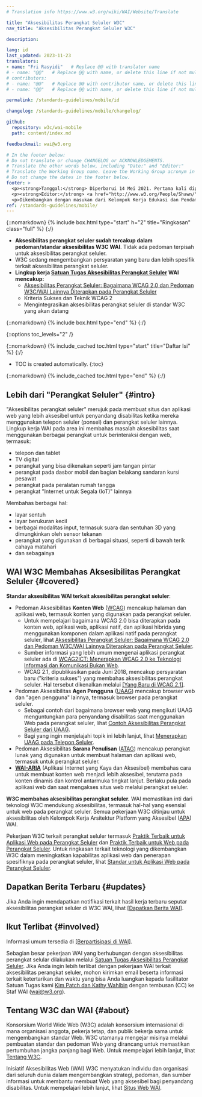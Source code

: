 ```yaml
---
# Translation info https://www.w3.org/wiki/WAI/Website/Translate

title: "Aksesibilitas Perangkat Seluler W3C"
nav_title: "Aksesibilitas Perangkat Seluler W3C"

description: 

lang: id
last_updated: 2023-11-23
translators: 
- name: "Fri Rasyidi"   # Replace @@ with translator name
# - name: "@@"   # Replace @@ with name, or delete this line if not multiple translators
# contributors:
# - name: "@@"   # Replace @@ with contributor name, or delete this line if none
# - name: "@@"   # Replace @@ with name, or delete this line if not multiple contributors

permalink: /standards-guidelines/mobile/id

changelog: /standards-guidelines/mobile/changelog/

github:
  repository: w3c/wai-mobile
  path: content/index.md

feedbackmail: wai@w3.org

# In the footer below:
# Do not translate or change CHANGELOG or ACKNOWLEDGEMENTS.
# Translate the other words below, including "Date:" and "Editor:"
# Translate the Working Group name. Leave the Working Group acronym in English.
# Do not change the dates in the footer below.
footer: >
  <p><strong>Tanggal:</strong> Diperbarui 14 Mei 2021. Pertama kali dipublikasikan Januari 2008. CHANGELOG.</p>
  <p><strong>Editor:</strong> <a href="http://www.w3.org/People/Shawn/">Shawn Lawton Henry</a>. Kontributor: <a href="http://www.w3.org/People/Brewer/">Judy Brewer</a>.</p>
  <p>Dikembangkan dengan masukan dari Kelompok Kerja Edukasi dan Pendampingan (<a href="http://www.w3.org/WAI/EO/">EOWG</a>).</p>
ref: /standards-guidelines/mobile/
---
```


{::nomarkdown}
{% include box.html type="start" h="2" title="Ringkasan" class="full" %}
{:/}

-   **Aksesibilitas perangkat seluler sudah tercakup dalam pedoman/standar aksesibilitas W3C WAI**. Tidak ada pedoman terpisah untuk aksesibilitas perangkat seluler.
-   W3C sedang mengembangkan persyaratan yang baru dan lebih spesifik terkait aksesibilitas perangkat seluler.
-   **Lingkup kerja [Satuan Tugas Aksesibilitas Perangkat Seluler](https://www.w3.org/WAI/GL/mobile-a11y-tf/) WAI mencakup:**
    -   [Aksesibilitas Perangkat Seluler: Bagaimana WCAG 2.0 dan Pedoman W3C/WAI Lainnya Diterapkan pada Perangkat Seluler](http://www.w3.org/TR/mobile-accessibility-mapping/)
    -   Kriteria Sukses dan Teknik WCAG 2
    -   Mengintegrasikan aksesibilitas perangkat seluler di standar W3C yang akan datang

{::nomarkdown}
{% include box.html type="end" %}
{:/}


{::options toc_levels="2" /}

{::nomarkdown}
{% include_cached toc.html type="start" title="Daftar Isi" %}
{:/}

-   TOC is created automatically.
{:toc}

{::nomarkdown}
{% include_cached toc.html type="end" %}
{:/}

## Lebih dari "Perangkat Seluler" {#intro}

"Aksesibilitas perangkat seluler" merujuk pada membuat situs dan aplikasi web yang lebih aksesibel untuk penyandang disabilitas ketika mereka menggunakan telepon seluler (ponsel) dan perangkat seluler lainnya. Lingkup kerja WAI pada area ini membahas masalah aksesibilitas saat menggunakan berbagai perangkat untuk berinteraksi dengan web, termasuk:

-   telepon dan tablet
-   TV digital
-   perangkat yang bisa dikenakan seperti jam tangan pintar
-   perangkat pada dasbor mobil dan bagian belakang sandaran kursi pesawat
-   perangkat pada peralatan rumah tangga
-   perangkat "Internet untuk Segala (IoT)" lainnya

Membahas berbagai hal:

-   layar sentuh
-   layar berukuran kecil
-   berbagai modalitas input, termasuk suara dan sentuhan 3D yang dimungkinkan oleh sensor tekanan
-   perangkat yang digunakan di berbagai situasi, seperti di bawah terik cahaya matahari
-   dan sebagainya

## WAI W3C Membahas Aksesibilitas Perangkat Seluler {#covered}

**Standar aksesibilitas WAI terkait aksesibilitas perangkat seluler**:

-   Pedoman Aksesibilitas **Konten Web** ([WCAG](/standards-guidelines/wcag/)) mencakup halaman dan aplikasi web, termasuk konten yang digunakan pada perangkat seluler.
    -   Untuk mempelajari bagaimana WCAG 2.0 bisa diterapkan pada konten web, aplikasi web, aplikasi natif, dan aplikasi hibrida yang menggunakan komponen dalam aplikasi natif pada perangkat seluler, lihat [Aksesibilitas Perangkat Seluler: Bagaimana WCAG 2.0 dan Pedoman W3C/WAI Lainnya Diterapkan pada Perangkat Seluler](http://www.w3.org/TR/mobile-accessibility-mapping/).
    -   Sumber informasi yang lebih umum mengenai aplikasi perangkat seluler ada di [WCAG2ICT: Menerapkan WCAG 2.0 ke Teknologi Informasi dan Komunikasi Bukan Web](/standards-guidelines/wcag/non-web-ict/).
    -   WCAG 2.1, dipublikasikan pada Juni 2018, mencakup persyaratan baru ("kriteria sukses") yang membahas aksesibilitas perangkat seluler. Hal tersebut dikenalkan melalui [[Yang Baru di WCAG 2.1]](/standards-guidelines/wcag/new-in-21/).
-   Pedoman Aksesibilitas **Agen Pengguna** ([UAAG](/standards-guidelines/uaag/)) mencakup browser web dan "agen pengguna" lainnya, termasuk browser pada perangkat seluler.
    -   Sebagai contoh dari bagaimana browser web yang mengikuti UAAG menguntungkan para penyandang disabilitas saat menggunakan Web pada perangkat seluler, lihat [Contoh Aksesibilitas Perangkat Seluler dari UAAG](http://www.w3.org/TR/IMPLEMENTING-UAAG20/mobile).
    -   Bagi yang ingin menjelajahi topik ini lebih lanjut, lihat [Menerapkan UAAG pada Telepon Seluler](http://www.w3.org/WAI/UA/work/wiki/Applying_UAAG_to_Mobile_Phones).
-   Pedoman Aksesibilitas **Sarana Penulisan** ([ATAG](/standards-guidelines/atag/)) mencakup perangkat lunak yang digunakan untuk membuat halaman dan aplikasi web, termasuk untuk perangkat seluler.
-   **[WAI-ARIA](/standards-guidelines/aria/)** (Aplikasi Internet yang Kaya dan Aksesibel) membahas cara untuk membuat konten web menjadi lebih aksesibel, terutama pada konten dinamis dan kontrol antarmuka tingkat lanjut. Berlaku pula pada aplikasi web dan saat mengakses situs web melalui perangkat seluler.

**W3C membahas aksesibilitas perangkat seluler.** WAI memastikan inti dari teknologi W3C mendukung aksesibilitas, termasuk hal-hal yang esensial untuk web pada perangkat seluler. Semua pekerjaan W3C ditinjau untuk aksesibilitas oleh Kelompok Kerja Arsitektur Platform yang Aksesibel ([APA](https://www.w3.org/WAI/APA/)) WAI.

Pekerjaan W3C terkait perangkat seluler termasuk [Praktik Terbaik untuk Aplikasi Web pada Perangkat Seluler](http://www.w3.org/TR/mwabp/) dan [Praktik Terbaik untuk Web pada Perangkat Seluler](http://www.w3.org/TR/mobile-bp/). Untuk ringkasan terkait teknologi yang dikembangkan W3C dalam meningkatkan kapabilitas aplikasi web dan penerapan spesifiknya pada perangkat seluler, lihat [Standar untuk Aplikasi Web pada Perangkat Seluler](http://www.w3.org/Mobile/mobile-web-app-state/).

## Dapatkan Berita Terbaru {#updates}

Jika Anda ingin mendapatkan notifikasi terkait hasil kerja terbaru seputar aksesibilitas perangkat seluler di W3C WAI, lihat [[Dapatkan Berita WAI]](/news/subscribe/).

## Ikut Terlibat {#involved}

Informasi umum tersedia di [[Berpartisipasi di WAI]](/about/participating/).

Sebagian besar pekerjaan WAI yang berhubungan dengan aksesibilitas perangkat selular dilakukan melalui [Satuan Tugas Aksesibilitas Perangkat Seluler](https://www.w3.org/WAI/GL/mobile-a11y-tf/). Jika Anda ingin lebih terlibat dengan pekerjaan WAI terkait aksesibilitas perangkat seluler, mohon kirimkan email beserta informasi terkait ketertarikan dan waktu yang bisa Anda luangkan kepada fasilitator Satuan Tugas kami [Kim Patch dan Kathy Wahlbin](mailto:kathy@interactiveaccessibility.com,Kim@redstartsystems.com?cc=wai@w3.org,shadi@w3.org&subject=Mobile%20Accessibility%20Task%20Force%20Enquiry) dengan tembusan (CC) ke Staf WAI (wai@w3.org).

## Tentang W3C dan WAI {#about}

Konsorsium World Wide Web (W3C) adalah konsorsium internasional di mana organisasi anggota, pekerja tetap, dan publik bekerja sama untuk mengembangkan standar Web. W3C utamanya mengejar misinya melalui pembuatan standar dan pedoman Web yang dirancang untuk memastikan pertumbuhan jangka panjang bagi Web. Untuk mempelajari lebih lanjut, lihat [Tentang W3C](http://www.w3.org/Consortium/).

Inisiatif Aksesibilitas Web (WAI) W3C menyatukan individu dan organisasi dari seluruh dunia dalam mengembangkan strategi, pedoman, dan sumber informasi untuk membantu membuat Web yang aksesibel bagi penyandang disabilitas. Untuk mempelajari lebih lanjut, lihat [Situs Web WAI](http://www.w3.org/WAI/).
